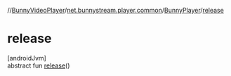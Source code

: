 //[BunnyVideoPlayer](../../../index.md)/[net.bunnystream.player.common](../index.md)/[BunnyPlayer](index.md)/[release](release.md)

# release

[androidJvm]\
abstract fun [release](release.md)()
